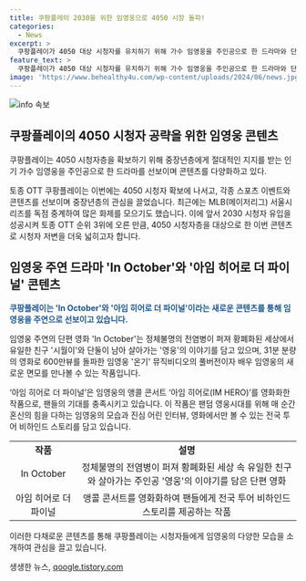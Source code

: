 ```yaml
---
title: 쿠팡플레이 2030을 위한 임영웅으로 4050 시장 돌파!
categories:
  - News
excerpt: >
  쿠팡플레이가 4050 대상 시청자를 유치하기 위해 가수 임영웅을 주인공으로 한 드라마와 단편 영화를 선보인다. 이로써 쿠팡플레이는 다양한 연령층의 시청자를 끌어모으며 주목받고 있다. 임영웅의 다양한 작품과 더불어 앵콜 콘서트 영화화 등을 통해 팬들의 기대를 충족시키고 있다. 이번 콘텐츠는 권오준 감독과 안은진, 현봉식 등이 출연하여 완성도가 높게 평가받고 있다. 이러한 쿠팡플레이의 노력으로 인해, OTT 순위에서 상승하며 다양한 시청자들에게 호응을 얻고 있다.
feature_text: >
  쿠팡플레이가 4050 대상 시청자를 유치하기 위해 가수 임영웅을 주인공으로 한 드라마와 단편 영화를 선보인다. 이로써 쿠팡플레이는 다양한 연령층의 시청자를 끌어모으며 주목받고 있다. 임영웅의 다양한 작품과 더불어 앵콜 콘서트 영화화 등을 통해 팬들의 기대를 충족시키고 있다. 이번 콘텐츠는 권오준 감독과 안은진, 현봉식 등이 출연하여 완성도가 높게 평가받고 있다. 이러한 쿠팡플레이의 노력으로 인해, OTT 순위에서 상승하며 다양한 시청자들에게 호응을 얻고 있다.
image: 'https://www.behealthy4u.com/wp-content/uploads/2024/06/news.jpg'
---
```


<p><img src="https://www.behealthy4u.com/wp-content/uploads/2024/06/news.jpg" alt="info 속보" /></p>

<h2 data-ke-size="size26">쿠팡플레이의 4050 시청자 공략을 위한 임영웅 콘텐츠</h2>

<p>쿠팡플레이는 4050 시청자층을 확보하기 위해 중장년층에게 절대적인 지지를 받는 인기 가수 임영웅을 주인공으로 한 드라마를 선보이며 콘텐츠를 다양화하고 있다.</p>

<p data-ke-size="size16">토종 OTT 쿠팡플레이는 이번에는 4050 시청자 확보에 나서고, 각종 스포츠 이벤트와 콘텐츠를 선보이며 중장년층의 관심을 끌었습니다. 최근에는 MLB(메이저리그) 서울시리즈를 독점 중계하여 많은 화제를 모으기도 했습니다. 이에 앞서 2030 시청자 유입을 성공시켜 토종 OTT 순위 3위에 오른 만큼, 4050 시청자층을 대상으로 한 이번 콘텐츠로 시청자 저변을 더욱 넓히고자 합니다.</p>

<h2 data-ke-size="size26">임영웅 주연 드라마 'In October'와 '아임 히어로 더 파이널' 콘텐츠</h2>

<p><b><span style="color: #1a5490;">쿠팡플레이는 'In October'와 '아임 히어로 더 파이널'이라는 새로운 콘텐츠를 통해 임영웅을 주연으로 선보이고 있습니다.</span></b></p>

<p>임영웅 주연의 단편 영화 'In October'는 정체불명의 전염병이 퍼져 황폐화된 세상에서 유일한 친구 '시월이'와 단둘이 남아 살아가는 '영웅'의 이야기를 담고 있으며, 31분 분량의 영화로 600만뷰를 돌파한 임영웅 '온기' 뮤직비디오의 풀버전이자 배우 임영웅의 새로운 면모를 만나볼 수 있는 작품입니다.</p>

<p>‘아임 히어로 더 파이널’은 임영웅의 앵콜 콘서트 ‘아임 히어로(IM HERO)’를 영화화한 작품으로, 팬들의 기대를 충족시키고 있습니다. 이 작품은 팬덤 영웅시대를 위해 매 순간 혼신의 힘을 다하는 임영웅의 모습과 진심 어린 인터뷰, 영화에서만 볼 수 있는 전국 투어 비하인드 스토리를 담고 있습니다. </p>

<table>
    <tr>
        <td style="text-align: center; height: 17px;"><b>작품</b></td>
        <td style="text-align: center; height: 17px;"><b>설명</b></td>
    </tr>
    <tr>
        <td style="text-align: center; height: 17px;">In October</td>
        <td style="text-align: center; height: 17px;">정체불명의 전염병이 퍼져 황폐화된 세상 속 유일한 친구와 살아가는 주인공 '영웅'의 이야기를 담은 단편 영화</td>
    </tr>
    <tr>
        <td style="text-align: center; height: 17px;">아임 히어로 더 파이널</td>
        <td style="text-align: center; height: 17px;">앵콜 콘서트를 영화화하여 팬들에게 전국 투어 비하인드 스토리를 제공하는 작품</td>
    </tr>
</table>

<p>이러한 다채로운 콘텐츠를 통해 쿠팡플레이는 시청자들에게 임영웅의 다양한 모습을 소개하여 관심을 끌고 있습니다.</p>
생생한 뉴스, <a href="https://qoogle.tistory.com" rel="dofollow">qoogle.tistory.com</a>


